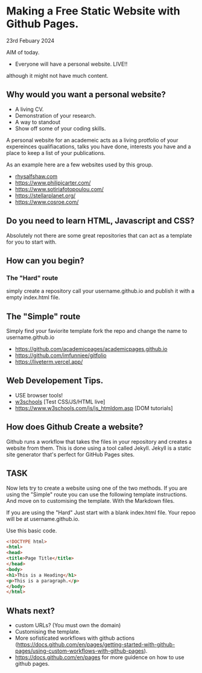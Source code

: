 # Making a Free Static Website with Github Pages.

23rd Febuary 2024

AIM of today.

- Everyone will have a personal website. LIVE!!

although it might not have much content.

## Why would you want a personal website?

- A living CV.
- Demonstration of your research.
- A way to standout
- Show off some of your coding skills.

A personal website for an academeic acts as a living protfolio of your expereinces qualifiacations, talks you have done, interests you have and a place to keep a list of your publications.


As an example here are a few websites used by this group.

- [rhysalfshaw.com](https://www.rhysalfshaw.com)
- https://www.philipjcarter.com/
- https://www.sotiriafotopoulou.com/
- https://stellarplanet.org/
- https://www.cosroe.com/

## Do you need to learn HTML, Javascript and CSS?

Absolutely not there are some great repositories that can act as a template for you to start with.


## How can you begin?

### The "Hard" route

simply create a repository call your username.github.io
and publish it with a empty index.html file.

## The "Simple" route

Simply find your faviorite template fork the repo and change the name to username.github.io

- https://github.com/academicpages/academicpages.github.io
- https://github.com/imfunniee/gitfolio
- https://liveterm.vercel.app/

## Web Developement Tips.

- USE browser tools!
- [w3schools](https://www.w3schools.com/) [Test CSS/JS/HTML live]
- https://www.w3schools.com/js/js_htmldom.asp [DOM tutorials]


## How does Github Create a website?

Github runs a workflow that takes the files in your repository and creates a website from them. This is done using a tool called Jekyll. Jekyll is a static site generator that's perfect for GitHub Pages sites.





## TASK


Now lets try to create a website using one of the two methods.
If you are using the "Simple" route you can use the following template instructions. And move on to customising the template. With the Markdown files.

If you are using the "Hard" Just start with a blank index.html file. Your repoo will be at username.github.io.

Use this basic code.

```html
<!DOCTYPE html>
<html>
<head>
<title>Page Title</title>
</head>
<body>
<h1>This is a Heading</h1>
<p>This is a paragraph.</p>
</body>
</html>
```



## Whats next?

- custom URLs? (You must own the domain)
- Customising the template.
- More sofisticated workflows with github actions (https://docs.github.com/en/pages/getting-started-with-github-pages/using-custom-workflows-with-github-pages).
- https://docs.github.com/en/pages for more guidence on how to use github pages.